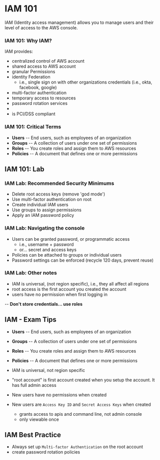 # IAM 101

IAM (Identity access management) allows you to manage users and their level of access to the AWS console.

### IAM 101: Why IAM?

IAM provides:

- centralized control of AWS account
- shared access to AWS account
- granular Permissions
- identity Federation 
    - i.e., single sign on with other organizations credentials (i.e., okta, facebook, google)
- multi-factor authentication
- temporary access to resources
- password rotation services
- 
- is PCI/DSS compliant

### IAM 101: Critical Terms

- **Users** -- End users, such as employees of an organization
- **Groups** -- A collection of users under one set of permissions
- **Roles** -- You create roles and assign them to AWS resources 
- **Policies** -- A document that defines one or more permissions 

## IAM 101: Lab

### IAM Lab: Recommended Security Minimums

- Delete root access keys (remove 'god mode')
- Use multi-factor authentication on root
- Create individual IAM users
- Use groups to assign permissions
- Apply an IAM password policy

### IAM Lab: Navigating the console

- Users can be granted password, or programmatic access
    - i.e., username + password
    - or... secret and access keys
- Policies can be attached to groups or individual users
- Password settings can be enforced (recycle 120 days, prevent reuse)

### IAM Lab: Other notes

- IAM is universal, (not region specific), i.e., they all affect all regions
- root access is the first account you created the account
- users have no permission when first logging in

-- **Don't store credentials... use roles**

## IAM - Exam Tips

- **Users** -- End users, such as employees of an organization
- **Groups** -- A collection of users under one set of permissions
- **Roles** -- You create roles and assign them to AWS resources 
- **Policies** -- A document that defines one or more permissions 

- IAM is universal, not region specific
- "root account" is first account created when you setup the account.  It has full admin access
- New users have no permissions when created
- New users are `Access Key ID` and `Secret Access Keys` when created
    - grants access to apis and command line, not admin console
    - only viewable once

## IAM Best Practice

- Always set up `Multi-factor Authentication` on the root account
- create password rotation policies
